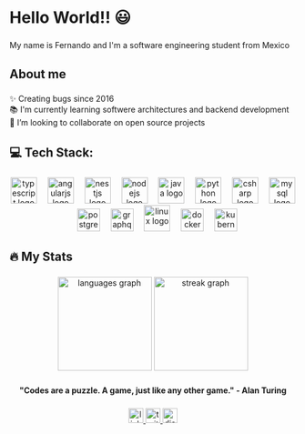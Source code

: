<h1 align="left">Hello World!! 😃 </h1>

###

<p align="left">My name is Fernando and I'm a software engineering student from Mexico </p>

###

<h2 align="left">About me</h2>

###

<p align="left">✨ Creating bugs since 2016<br>📚 I'm currently learning softwere architectures and backend development<br>🎯 I’m looking to collaborate on open source projects</p>

###

<h2 align="left">💻 Tech Stack:</h2>

###

<div align="center">
  <img src="https://cdn.jsdelivr.net/gh/devicons/devicon/icons/typescript/typescript-original.svg" height="46" alt="typescript logo"  />
  <img width="11" />
  <img src="https://cdn.simpleicons.org/angular/DD0031" height="46" alt="angularjs logo"  />
  <img width="11" />
  <img src="https://cdn.jsdelivr.net/gh/devicons/devicon/icons/nestjs/nestjs-plain.svg" height="46" alt="nestjs logo"  />
  <img width="11" />
  <img src="https://cdn.jsdelivr.net/gh/devicons/devicon/icons/nodejs/nodejs-original.svg" height="46" alt="nodejs logo"  />
  <img width="11" />
  <img src="https://cdn.jsdelivr.net/gh/devicons/devicon/icons/java/java-original.svg" height="46" alt="java logo"  />
  <img width="11" />
  <img src="https://cdn.jsdelivr.net/gh/devicons/devicon/icons/python/python-original.svg" height="46" alt="python logo"  />
  <img width="11" />
  <img src="https://cdn.jsdelivr.net/gh/devicons/devicon/icons/csharp/csharp-original.svg" height="46" alt="csharp logo"  />
  <img width="11" />
  <img src="https://cdn.jsdelivr.net/gh/devicons/devicon/icons/mysql/mysql-original.svg" height="46" alt="mysql logo"  />
  <img width="11" />
  <img src="https://cdn.jsdelivr.net/gh/devicons/devicon/icons/postgresql/postgresql-original.svg" height="40" alt="postgresql logo"  /> 
  <img width="11" />
  <img src="https://cdn.simpleicons.org/graphql" height="40" alt="graphql logo"  /> 
  <img width="11" />
  <img src="https://cdn.jsdelivr.net/gh/devicons/devicon/icons/linux/linux-original.svg" height="46" alt="linux logo"  />
  <img width="11" />
  <img src="https://cdn.simpleicons.org/docker/2496ED" height="40" alt="docker logo"  />
  <img width="11" />
  <img src="https://cdn.simpleicons.org/kubernetes/2496ED" height="40" alt="kubernetes logo"  />
</div>

###

<h2 align="left">🔥 My Stats </h2>

###

<div align="center">
  <img src="https://github-readme-stats.vercel.app/api/top-langs?username=n4ndomx&locale=en&hide_title=true&layout=compact&card_width=320&langs_count=7&theme=github_dark&hide_border=true&order=2" height="165" alt="languages graph"  />
  <img src="https://streak-stats.demolab.com?user=n4ndomx&locale=en&mode=weekly&theme=github_dark&hide_border=true&order=3" height="165" alt="streak graph"  />
</div>


###
###

<p align="center"> <strong> "Codes are a puzzle. A game, just like any other game." - Alan Turing </strong> </p>

###

<div align="center">
  <a href="https://www.linkedin.com/in/floresramirezcristianf/" target="_blank">
    <img src="https://img.shields.io/static/v1?message=LinkedIn&logo=linkedin&label=&color=0077B5&logoColor=white&labelColor=&style=for-the-badge" height="26" alt="linkedin logo"  />
  </a>
  <a href="https://twitter.com/n4ndomx" target="_blank">
    <img src="https://img.shields.io/static/v1?message=Twitter&logo=twitter&label=&color=1DA1F2&logoColor=white&labelColor=&style=for-the-badge" height="26" alt="twitter logo"  />
  </a>
  <a href="n4ndorz" target="_blank">
    <img src="https://img.shields.io/static/v1?message=n4ndorz&logo=discord&label=&color=7289DA&logoColor=white&labelColor=&style=for-the-badge" height="26" alt="discord logo"  />
  </a>
</div>

###
